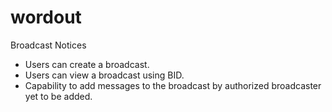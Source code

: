 # wordout
Broadcast Notices
- Users can create a broadcast.
- Users can view a broadcast using BID.
- Capability to add messages to the broadcast by authorized broadcaster yet to be added.

